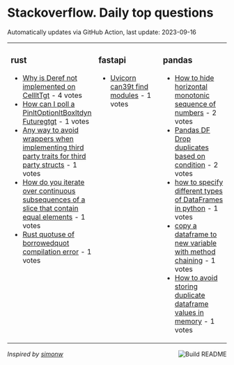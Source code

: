 # Stackoverflow. Daily top questions 

Automatically updates via GitHub Action, last update: <!-- date starts -->2023-09-16<!-- date ends -->


<table><tr><td valign="top" width="33%">

### rust
<!-- rust starts -->
* [Why is Deref not implemented on CellltTgt](https://stackoverflow.com/questions/77116392/why-is-deref-not-implemented-on-cellt) - 4 votes
* [How can I poll a PinltOptionltBoxltdyn Futuregtgt](https://stackoverflow.com/questions/77113869/how-can-i-poll-a-pinoptionboxdyn-future) - 1 votes
* [Any way to avoid wrappers when implementing third party traits for third party structs](https://stackoverflow.com/questions/77111430/any-way-to-avoid-wrappers-when-implementing-third-party-traits-for-third-party-s) - 1 votes
* [How do you iterate over continuous subsequences of a slice that contain equal elements](https://stackoverflow.com/questions/77116068/how-do-you-iterate-over-continuous-subsequences-of-a-slice-that-contain-equal-el) - 1 votes
* [Rust quotuse of borrowedquot compilation error](https://stackoverflow.com/questions/77114502/rust-use-of-borrowed-compilation-error) - 1 votes
<!-- rust ends -->
</td><td valign="top" width="34%">


### fastapi
<!-- fastapi starts -->
* [Uvicorn can39t find modules](https://stackoverflow.com/questions/77114231/uvicorn-cant-find-modules) - 1 votes
<!-- fastapi ends -->
</td><td valign="top" width="34%">


### pandas
<!-- pandas starts -->
* [How to hide horizontal monotonic sequence of numbers](https://stackoverflow.com/questions/77111774/how-to-hide-horizontal-monotonic-sequence-of-numbers) - 2 votes
* [Pandas DF Drop duplicates based on condition](https://stackoverflow.com/questions/77111607/pandas-df-drop-duplicates-based-on-condition) - 2 votes
* [how to specify different types of DataFrames in python](https://stackoverflow.com/questions/77117272/how-to-specify-different-types-of-dataframes-in-python) - 1 votes
* [copy a dataframe to new variable with method chaining](https://stackoverflow.com/questions/77115274/copy-a-dataframe-to-new-variable-with-method-chaining) - 1 votes
* [How to avoid storing duplicate dataframe values in memory](https://stackoverflow.com/questions/77116528/how-to-avoid-storing-duplicate-dataframe-values-in-memory) - 1 votes
<!-- pandas ends -->
</td></tr></table>

<a href="https://github.com/hp0404/hp0404/actions"><img src="https://github.com/hp0404/hp0404/workflows/Build%20README/badge.svg" align="right" alt="Build README"></a> <p>*Inspired by  [simonw](https://github.com/simonw/simonw)*</p>
